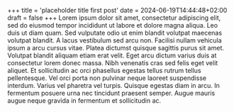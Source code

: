 +++
title = 'placeholder title first post'
date = 2024-06-19T14:44:48+02:00
draft = false
+++
Lorem ipsum dolor sit amet, consectetur adipiscing elit, sed do
eiusmod tempor incididunt ut labore et dolore magna aliqua. Leo duis
ut diam quam. Sed vulputate odio ut enim blandit volutpat maecenas
volutpat blandit. A lacus vestibulum sed arcu non. Facilisi nullam
vehicula ipsum a arcu cursus vitae. Platea dictumst quisque sagittis
purus sit amet. Volutpat blandit aliquam etiam erat velit. Eget arcu
dictum varius duis at consectetur lorem donec massa. Nibh venenatis
cras sed felis eget velit aliquet. Et sollicitudin ac orci phasellus
egestas tellus rutrum tellus pellentesque. Vel orci porta non pulvinar
neque laoreet suspendisse interdum. Varius vel pharetra vel
turpis. Quisque egestas diam in arcu. In fermentum posuere urna nec
tincidunt praesent semper. Augue mauris augue neque gravida in
fermentum et sollicitudin ac.
